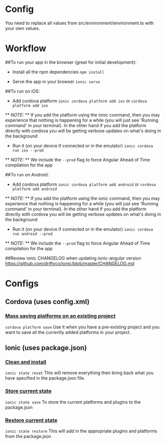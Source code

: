 # Config
You need to replace all values from src/environment/environment.ts with your own values.

# Workflow
##To run your app in the browser (great for initial development):
- Install all the npm dependencies
`npm install`

- Serve the app in your browser
`ionic serve`

##To run on iOS:
- Add cordova platform
`ionic cordova platform add ios` or `cordova platform add ios`

** *NOTE:* ** If you add the platform using the ionic command, then you may experience that nothing is happening for a while (you will just see 'Running command' in your terminal). In the other hand if you add the platform directly with cordova you will be getting verbose updates on what's doing in the background


- Run it (on your device if connected or in the emulator)
`ionic cordova run ios --prod`

** *NOTE:* ** We include the `--prod` flag to force Angular Ahead of Time compilation for the app


##To run on Android:
- Add cordova platform
`ionic cordova platform add android` or `cordova platform add android`

** *NOTE:* ** If you add the platform using the ionic command, then you may experience that nothing is happening for a while (you will just see 'Running command' in your terminal). In the other hand if you add the platform directly with cordova you will be getting verbose updates on what's doing in the background


- Run it (on your device if connected or in the emulator)
`ionic cordova run android --prod`

** *NOTE:* ** We include the `--prod` flag to force Angular Ahead of Time compilation for the app

##Review ionic CHANGELOG when updating ionic-angular version
https://github.com/driftyco/ionic/blob/master/CHANGELOG.md

# Configs
## Cordova (uses config.xml)
### [Mass saving platforms on an existing project](http://cordova.apache.org/docs/en/latest/platform_plugin_versioning_ref/index.html#mass-saving-platforms-on-an-existing-project)
`cordova platform save`
Use it when you have a pre-existing project and you want to save all the currently added platforms in your project.

## Ionic (uses package.json)
### [Clean and install](https://www.raymondcamden.com/2015/04/20/ionic-adds-a-new-state-feature/)
`ionic state reset`
This will remove everything then bring back what you have specified in the package.json file.

### [Store current state](https://www.raymondcamden.com/2015/04/20/ionic-adds-a-new-state-feature/)
`ionic state save`
To store the current platforms and plugins to the package.json

### [Restore current state](https://www.raymondcamden.com/2015/04/20/ionic-adds-a-new-state-feature/)
`ionic state restore`
This will add in the appropriate plugins and platforms from the package.json
